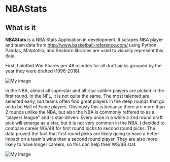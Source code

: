 # NBAStats

## What is it

**NBAStats** is a   NBA Stats Application in development. It scrapes NBA player
and team data from http://www.basketball-reference.com/ using Python.
Pandas, Matplotlib, and Seaborn libraries are used to visually represent this data.

First, I plotted Win Shares per 48 minutes for all draft picks grouped by the year they were drafted (1996-2016).

![My image](https://github.com/milankaku/NBAStats/blob/master/ws_48_avg.png)


In the NBA, almost all superstar and all-star caliber players are picked in the first round. In the NFL, it is not quite the same. The most talented are selected early, but teams often find great players in the deep rounds that go on to be Hall of Fame players. Obviously this is because there are more than 2 rounds unlike the NBA, but also the NBA is commonly reffered to as a "players league" and is star-driven. Every once in a while a 2nd round draft pick will emerge as a star, but it is not very common in the NBA. I decided to compare career WS/48 for first round picks to second round picks. The data proved the fact that first round picks are likely going to have a better impact on a team's wins than a second round player. They are also more likely to have longer careers, so this can help their WS/48 stat.

![My image](https://github.com/milankaku/NBAStats/blob/master/first_round_second_round_ws48_avg.png)

